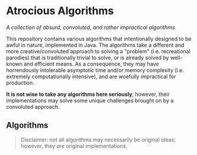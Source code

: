 # Atrocious Algorithms
*A collection of absurd, convoluted, and rather impractical algorithms.*

This repository contains various algorithms that intentionally designed to be awful in nature, implemented in Java. The algorithms take a different and more creative/convoluted approach to solving a "problem" (i.e. recreational parodies) that is traditionally trivial to solve, or is already solved by well-known and efficient means. As a consequence, they may have horrendously intolerable asymptotic time and/or memory complexity (i.e. extremely computationally intensive), and are woefully impractical for production.

**It is not wise to take any algorithms here seriously**; however, their implementations may solve some unique challenges brought on by a convoluted approach.

## Algorithms

> Disclaimer: not all algorithms may necessarily be original ideas; however, they *are* original implementations.
